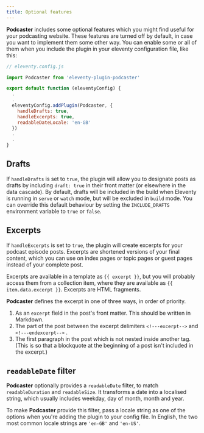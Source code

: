 ```yaml
---
title: Optional features
---
```


**Podcaster** includes some optional features which you might find useful for your podcasting website. These features are turned off by default, in case you want to implement them some other way. You can enable some or all of them when you include the plugin in your eleventy configuration file, like this:

```js
// eleventy.config.js

import Podcaster from 'eleventy-plugin-podcaster'

export default function (eleventyConfig) {
  .
  .
  eleventyConfig.addPlugin(Podcaster, {
    handleDrafts: true,
    handleExcerpts: true,
    readableDateLocale: 'en-GB'
  })
  .
  .
}
```

## Drafts

If `handleDrafts` is set to `true`, the plugin will allow you to designate posts as drafts by including `draft: true` in their front matter (or elsewhere in the data cascade). By default, drafts will be included in the build when Eleventy is running in `serve` or `watch` mode, but will be excluded in `build` mode. You can override this default behaviour by setting the `INCLUDE_DRAFTS` environment variable to `true` or `false`.

## Excerpts

If `handleExcerpts` is set to `true`, the plugin will create excerpts for your podcast episode posts. Excerpts are shortened versions of your final content, which you can use on index pages or topic pages or guest pages instead of your complete post.

Excerpts are available in a template as `{{ excerpt }}`, but you will probably access them from a collection item, where they are available as `{{ item.data.excerpt }}`. Excerpts are HTML fragments.

**Podcaster** defines the excerpt in one of three ways, in order of priority.

1. As an `excerpt` field in the post's front matter. This should be written in Markdown.
2. The part of the post between the excerpt delimiters `<!---excerpt-->` and `<!---endexcerpt-->` .
3. The first paragraph in the post which is not nested inside another tag. (This is so that a blockquote at the beginning of a post isn't included in the excerpt.)

## `readableDate` filter

**Podcaster** optionally provides a `readableDate` filter, to match `readableDuration` and `readableSize`. It transforms a date into a localised string, which usually includes weekday, day of month, month and year.

To make **Podcaster** provide this filter, pass a locale string as one of the options when you're adding the plugin to your config file. In English, the two most common locale strings are `'en-GB'` and `'en-US'`.
